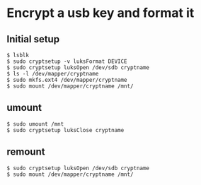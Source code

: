# Encrypt a usb key and format it

## Initial setup

~~~
$ lsblk
$ sudo cryptsetup -v luksFormat DEVICE
$ sudo cryptsetup luksOpen /dev/sdb cryptname
$ ls -l /dev/mapper/cryptname
$ sudo mkfs.ext4 /dev/mapper/cryptname
$ sudo mount /dev/mapper/cryptname /mnt/
~~~

## umount

~~~
$ sudo umount /mnt
$ sudo cryptsetup luksClose cryptname
~~~

## remount

~~~
$ sudo cryptsetup luksOpen /dev/sdb cryptname
$ sudo mount /dev/mapper/cryptname /mnt/
~~~
